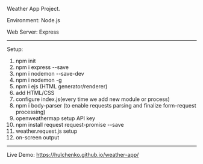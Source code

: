 Weather App Project.

Environment: Node.js

Web Server: Express

---

Setup:

1. npm init
2. npm i express --save
3. npm i nodemon --save-dev
4. npm i nodemon -g
5. npm i ejs (HTML generator/renderer)
6. add HTML/CSS
7. configure index.js(every time we add new module or process)
8. npm i body-parser (to enable requests parsing and finalize form-request processing)
9. openweathermap setup API key
10. npm install request request-promise --save
11. weather.request.js setup
12. on-screen output
---
Live Demo:
https://hulchenko.github.io/weather-app/

